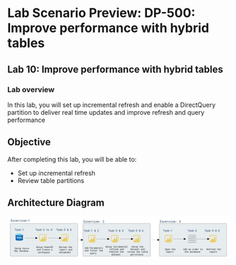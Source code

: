 # Lab Scenario Preview: DP-500: Improve performance with hybrid tables

## Lab 10: Improve performance with hybrid tables

### Lab overview

In this lab, you will set up incremental refresh and enable a DirectQuery partition to deliver real time updates and improve refresh and query performance

## Objective
  
After completing this lab, you will be able to:

- Set up incremental refresh
- Review table partitions

## Architecture Diagram

 ![](media/lab10-archy.png)
